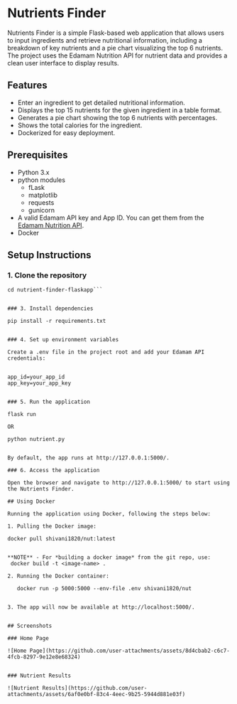 # Nutrients Finder

Nutrients Finder is a simple Flask-based web application that allows users to input ingredients and retrieve nutritional information, including a breakdown of key nutrients and a pie chart visualizing the top 6 nutrients. The project uses the Edamam Nutrition API for nutrient data and provides a clean user interface to display results.

## Features

- Enter an ingredient to get detailed nutritional information.
- Displays the top 15 nutrients for the given ingredient in a table format.
- Generates a pie chart showing the top 6 nutrients with percentages.
- Shows the total calories for the ingredient.
- Dockerized for easy deployment.

## Prerequisites

- Python 3.x
- python modules
  - fLask
  - matplotlib
  - requests
  - gunicorn
- A valid Edamam API key and App ID. You can get them from the [Edamam Nutrition API](https://developer.edamam.com/edamam-nutrition-api).
- Docker

## Setup Instructions

### 1. Clone the repository

```git clone https://github.com/Shivani-glitch18/nutrient-finder-flaskapp
cd nutrient-finder-flaskapp```


### 3. Install dependencies

pip install -r requirements.txt


### 4. Set up environment variables

Create a .env file in the project root and add your Edamam API credentials:


app_id=your_app_id
app_key=your_app_key


### 5. Run the application

flask run

OR 

python nutrient.py


By default, the app runs at http://127.0.0.1:5000/.

### 6. Access the application

Open the browser and navigate to http://127.0.0.1:5000/ to start using the Nutrients Finder.

## Using Docker

Running the application using Docker, following the steps below:

1. Pulling the Docker image:

docker pull shivani1820/nut:latest


**NOTE** - For *building a docker image* from the git repo, use:
 docker build -t <image-name> . 

2. Running the Docker container:

   docker run -p 5000:5000 --env-file .env shivani1820/nut


3. The app will now be available at http://localhost:5000/.


## Screenshots

### Home Page

![Home Page](https://github.com/user-attachments/assets/8d4cbab2-c6c7-4fcb-8297-9e12e8e68324)


### Nutrient Results

![Nutrient Results](https://github.com/user-attachments/assets/6af0e0bf-83c4-4eec-9b25-5944d881e03f)
